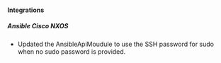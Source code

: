 
#### Integrations

##### Ansible Cisco NXOS

- Updated the AnsibleApiMoudule to use the SSH password for sudo when no sudo password is provided.
